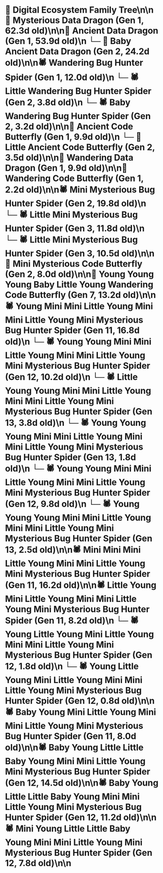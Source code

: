 # 🌳 Digital Ecosystem Family Tree\n\n🐉 Mysterious Data Dragon (Gen 1, 62.3d old)\n\n🐉 Ancient Data Dragon (Gen 1, 53.9d old)\n  └─ 🐉 Baby Ancient Data Dragon (Gen 2, 24.2d old)\n\n🕷️ Wandering Bug Hunter Spider (Gen 1, 12.0d old)\n  └─ 🕷️ Little Wandering Bug Hunter Spider (Gen 2, 3.8d old)\n  └─ 🕷️ Baby Wandering Bug Hunter Spider (Gen 2, 3.2d old)\n\n🦋 Ancient Code Butterfly (Gen 1, 9.9d old)\n  └─ 🦋 Little Ancient Code Butterfly (Gen 2, 3.5d old)\n\n🐉 Wandering Data Dragon (Gen 1, 9.9d old)\n\n🦋 Wandering Code Butterfly (Gen 1, 2.2d old)\n\n🕷️ Mini Mysterious Bug Hunter Spider (Gen 2, 19.8d old)\n  └─ 🕷️ Little Mini Mysterious Bug Hunter Spider (Gen 3, 11.8d old)\n  └─ 🕷️ Little Mini Mysterious Bug Hunter Spider (Gen 3, 10.5d old)\n\n🦋 Mini Mysterious Code Butterfly (Gen 2, 8.0d old)\n\n🦋 Young Young Young Baby Little Young Wandering Code Butterfly (Gen 7, 13.2d old)\n\n🕷️ Young Mini Mini Little Young Mini Mini Little Young Mini Mysterious Bug Hunter Spider (Gen 11, 16.8d old)\n  └─ 🕷️ Young Young Mini Mini Little Young Mini Mini Little Young Mini Mysterious Bug Hunter Spider (Gen 12, 10.2d old)\n    └─ 🕷️ Little Young Young Mini Mini Little Young Mini Mini Little Young Mini Mysterious Bug Hunter Spider (Gen 13, 3.8d old)\n    └─ 🕷️ Young Young Young Mini Mini Little Young Mini Mini Little Young Mini Mysterious Bug Hunter Spider (Gen 13, 1.8d old)\n  └─ 🕷️ Young Young Mini Mini Little Young Mini Mini Little Young Mini Mysterious Bug Hunter Spider (Gen 12, 9.8d old)\n    └─ 🕷️ Young Young Young Mini Mini Little Young Mini Mini Little Young Mini Mysterious Bug Hunter Spider (Gen 13, 2.5d old)\n\n🕷️ Mini Mini Mini Little Young Mini Mini Little Young Mini Mysterious Bug Hunter Spider (Gen 11, 16.2d old)\n\n🕷️ Little Young Mini Little Young Mini Mini Little Young Mini Mysterious Bug Hunter Spider (Gen 11, 8.2d old)\n  └─ 🕷️ Young Little Young Mini Little Young Mini Mini Little Young Mini Mysterious Bug Hunter Spider (Gen 12, 1.8d old)\n  └─ 🕷️ Young Little Young Mini Little Young Mini Mini Little Young Mini Mysterious Bug Hunter Spider (Gen 12, 0.8d old)\n\n🕷️ Baby Young Mini Little Young Mini Mini Little Young Mini Mysterious Bug Hunter Spider (Gen 11, 8.0d old)\n\n🕷️ Baby Young Little Little Baby Young Mini Mini Little Young Mini Mysterious Bug Hunter Spider (Gen 12, 14.5d old)\n\n🕷️ Baby Young Little Little Baby Young Mini Mini Little Young Mini Mysterious Bug Hunter Spider (Gen 12, 11.2d old)\n\n🕷️ Mini Young Little Little Baby Young Mini Mini Little Young Mini Mysterious Bug Hunter Spider (Gen 12, 7.8d old)\n\n